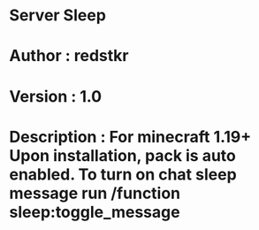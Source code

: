 # Server Sleep
# Author : redstkr
# Version : 1.0
# Description : For minecraft 1.19+ Upon installation, pack is auto enabled. To turn on chat sleep message run /function sleep:toggle_message
